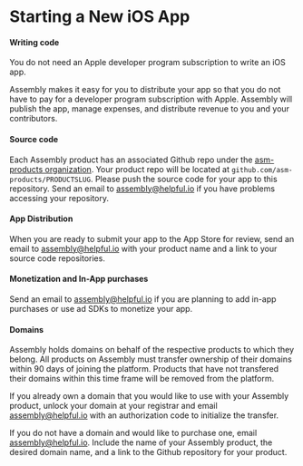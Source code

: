 # Starting a New iOS App

#### Writing code
You do not need an Apple developer program subscription to write an iOS app.

Assembly makes it easy for you to distribute your app so that you do not have to pay for a developer program subscription with Apple. Assembly will publish the app, manage expenses, and distribute revenue to you and your contributors.

#### Source code
Each Assembly product has an associated Github repo under the [asm-products organization](https://github.com/asm-products/). Your product repo will be located at `github.com/asm-products/PRODUCTSLUG`. Please push the source code for your app to this repository. Send an email to assembly@helpful.io if you have problems accessing your repository.

#### App Distribution
When you are ready to submit your app to the App Store for review, send an email to assembly@helpful.io with your product name and a link to your source code repositories.

#### Monetization and In-App purchases
Send an email to assembly@helpful.io if you are planning to add in-app purchases or use ad SDKs to monetize your app.

#### Domains
Assembly holds domains on behalf of the respective products to which they belong. All products on Assembly must transfer ownership of their domains within 90 days of joining the platform. Products that have not transfered their domains within this time frame will be removed from the platform.

If you already own a domain that you would like to use with your Assembly product, unlock your domain at your registrar and email assembly@helpful.io with an authorization code to initialize the transfer.

If you do not have a domain and would like to purchase one, email assembly@helpful.io. Include the name of your Assembly product, the desired domain name, and a link to the Github repository for your product.

